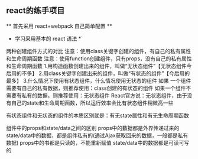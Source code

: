 ## react的练手项目
** 首先采用 react+webpack 自己简单配置 **
* 学习采用基本的 react 语法 *`

 两种创建组件方式的对比
 注意：使用class关键字创建的组件，有自己的私有属性和生命周期函数
 注意：使用function创建组件，只有props，没有自己的私有属性和生命周期函数
 1.用构造函数创建出来的组件，叫做“无状态组件”【无状态组件今后用的不多】
 2.用class关键字创建出来的组件，叫做“有状态的组件”【今后用的最多】
 3.什么情况下使用有状态组件，什么情况使用无状态的组件
 如果 一个组件需要有自己的私有数据，则推荐使用：class创建的有状态的组件
 如果一个组件不需要有私有的数据，则推荐使用：无状态组件
 React官方说：无状态组件，由于没有自己的state和生命周期函数，所以运行效率会比有状态组件稍微高一些

 有状态组件和无状态的组件的本质区别就是：有无state属性和有无生命周期函数

组件中的props和state/data之间的区别
  props中的数据都是外界传递过来的
  state/data中的数据，都是组件私有的(通过Ajax获取回来的数据，一般都是私有数据)
  props中的书都是只读的，不能重新赋值
  state/data中的数据都是可读可写的

